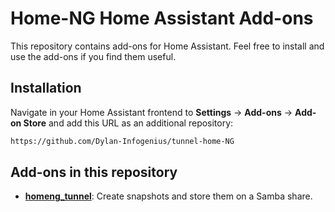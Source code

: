 # Home-NG Home Assistant Add-ons

This repository contains add-ons for Home Assistant. Feel free to install and use the add-ons if you find them useful.

## Installation

Navigate in your Home Assistant frontend to **Settings** -> **Add-ons** -> **Add-on Store** and add this URL as an additional repository:
```txt
https://github.com/Dylan-Infogenius/tunnel-home-NG
```

## Add-ons in this repository
 - **[homeng_tunnel](/samba-backup/README.md)**: Create snapshots and store them on a Samba share.